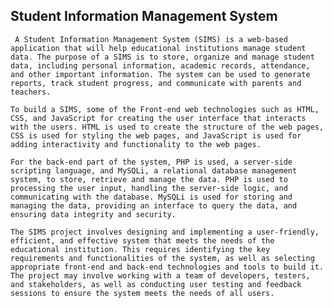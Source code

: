 ## Student Information Management System
     A Student Information Management System (SIMS) is a web-based application that will help educational institutions manage student data. The purpose of a SIMS is to store, organize and manage student data, including personal information, academic records, attendance, and other important information. The system can be used to generate reports, track student progress, and communicate with parents and teachers.

    To build a SIMS, some of the Front-end web technologies such as HTML, CSS, and JavaScript for creating the user interface that interacts with the users. HTML is used to create the structure of the web pages, CSS is used for styling the web pages, and JavaScript is used for adding interactivity and functionality to the web pages.

    For the back-end part of the system, PHP is used, a server-side scripting language, and MySQLi, a relational database management system, to store, retrieve and manage the data. PHP is used to processing the user input, handling the server-side logic, and communicating with the database. MySQLi is used for storing and managing the data, providing an interface to query the data, and ensuring data integrity and security.

    The SIMS project involves designing and implementing a user-friendly, efficient, and effective system that meets the needs of the educational institution. This requires identifying the key requirements and functionalities of the system, as well as selecting appropriate front-end and back-end technologies and tools to build it. The project may involve working with a team of developers, testers, and stakeholders, as well as conducting user testing and feedback sessions to ensure the system meets the needs of all users.